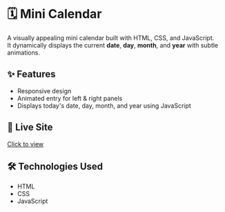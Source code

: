 # 🗓️ Mini Calendar

A visually appealing mini calendar built with HTML, CSS, and JavaScript.  
It dynamically displays the current **date**, **day**, **month**, and **year** with subtle animations.

## ✨ Features

- Responsive design
- Animated entry for left & right panels
- Displays today's date, day, month, and year using JavaScript

## 🚀 Live Site

[Click to view](https://deepx-sh.github.io/mini-calendar/)

## 🛠️ Technologies Used

- HTML
- CSS
- JavaScript
